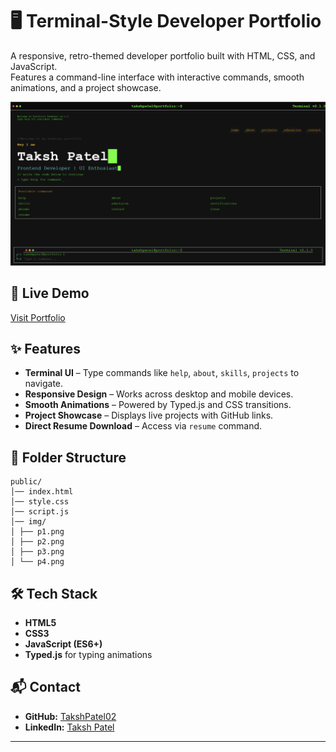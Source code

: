 # 🖥️ Terminal-Style Developer Portfolio

A responsive, retro-themed developer portfolio built with HTML, CSS, and JavaScript.  
Features a command-line interface with interactive commands, smooth animations, and a project showcase.

![Portfolio Preview](./public/img/preview.png)

## 🚀 Live Demo
[Visit Portfolio](https://takshpatel-portfolio.vercel.app/)

## ✨ Features
- **Terminal UI** – Type commands like `help`, `about`, `skills`, `projects` to navigate.
- **Responsive Design** – Works across desktop and mobile devices.
- **Smooth Animations** – Powered by Typed.js and CSS transitions.
- **Project Showcase** – Displays live projects with GitHub links.
- **Direct Resume Download** – Access via `resume` command.

## 📂 Folder Structure

```
public/
│── index.html
│── style.css
│── script.js
│── img/
│ ├── p1.png
│ ├── p2.png
│ ├── p3.png
│ └── p4.png

```


## 🛠️ Tech Stack
- **HTML5**
- **CSS3**
- **JavaScript (ES6+)**
- **Typed.js** for typing animations

## 📬 Contact
- **GitHub:** [TakshPatel02](https://github.com/TakshPatel02)
- **LinkedIn:** [Taksh Patel](www.linkedin.com/in/taksh-patel20)

---
